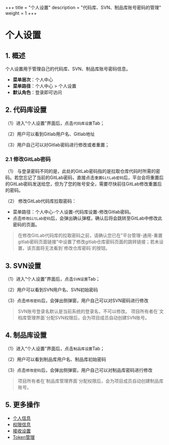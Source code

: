﻿+++
title = "个人设置"
description = "代码库、SVN、制品库账号密码的管理"
weight = 1
+++

# 个人设置

## 1. 概述

个人设置用于管理自己的代码库、SVN、制品库账号密码信息。

  - **菜单层次**：个人中心
  - **菜单路径**：个人中心 > 个人设置
  - **默认角色**：登录即可访问


## 2. 代码库设置

（1）进入“个人设置”界面后，点击`代码库设置`Tab；

（2）用户可以看到Gitlab用户名、Gitlab地址

（3）用户自己可以对Gitlab密码进行修改或者重置；


### 2.1 修改GitLab密码
（1） 与登录密码不同的是，此处的GitLab密码指的是拉取仓库代码时所需的密码。若您忘记了当前的GitLab密码，直接点击`重置GitLab密码`后，平台会将重置后的GitLab密码发送给您，但为了您的账号安全，需要尽快前往GitLab修改重置后的密码。

（2） 修改GitLab代码库拉取密码：  

- 菜单路径：个人中心-个人设置-代码库设置-修改Gitlab密码。
- 点击`修改GitLab密码`后，会弹出确认弹框，确认后将会跳转至GitLab中修改此密码的页面。  

<blockquote class="warning"> 
         在修改GitLab代码库的拉取密码之前，请确认您已在"平台管理-通用-重置gitlab密码页面链接"中设置了修改gitlab仓库密码页面的跳转链接；若未设置，该页面将无法看到`修改仓库密码`的按钮。

</blockquote>
      
## 3. SVN设置

（1）进入“个人设置”界面后，点击`SVN设置`Tab；

（2）用户可以看到SVN用户名、SVN初始密码

（3）点击`修改密码`后，会弹出侧弹窗，用户自己可以对SVN密码进行修改

<blockquote class="note">
         SVN账号登录名默认是当前系统的登录名，不可以修改。
         项目所有者在`文档库管理界面`分配SVN权限后，会为项目成员自动创建SVN账号。
      </blockquote>

## 4. 制品库设置

（1）进入“个人设置”界面后，点击`制品库设置`Tab；

（2）用户可以看到制品库用户名、制品库初始密码

（3）点击`修改密码`后，会弹出侧弹窗，用户自己可以对制品库密码进行修改

<blockquote class="note">
         项目所有者在`制品库管理界面`分配权限后，会为项目成员自动创建制品库账号。
      </blockquote>


## 5. 更多操作

- [个人信息](../information)
- [权限信息](../role-info)
- [接收设置](../notify_setting)
- [Token管理](../token)

